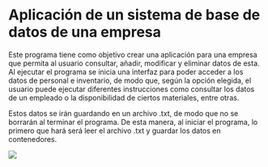 # Aplicación de un sistema de base de datos de una empresa

Este programa tiene como objetivo crear una aplicación para una empresa que permita al usuario consultar, añadir, modificar y eliminar datos de esta. Al ejecutar el programa se inicia una interfaz para poder acceder a los datos de personal e inventario, de modo que, según la opción elegida, el usuario puede ejecutar diferentes instrucciones como consultar los datos de un empleado o la disponibilidad de ciertos materiales, entre otras.

Estos datos se irán guardando en un archivo .txt, de modo que no se borrarán al terminar el programa. De esta manera, al iniciar el programa, lo primero que hará será leer el archivo .txt y guardar los datos en contenedores.

<img src="https://www.dropbox.com/h" />
